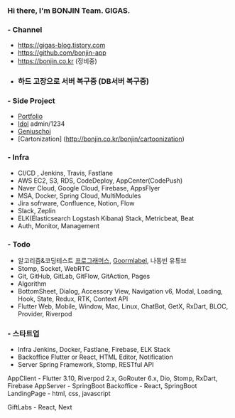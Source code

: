 ### Hi there, I'm BONJIN Team. GIGAS.

### - Channel
* https://gigas-blog.tistory.com
* https://github.com/bonjin-app
* https://bonjin.co.kr (정비중)
* ### 하드 고장으로 서버 복구중 (DB서버 복구중) ###

### - Side Project
* [Portfolio](http://bonjin.co.kr:9090)
* [Idol](http://bonjin.co.kr:9091) admin/1234
* [Geniuschoi](http://bonjin.co.kr/portfolio/geniuschoi)
* [Cartonization] (http://bonjin.co.kr/bonjin/cartoonization)
### - Infra
* CI/CD , Jenkins, Travis, Fastlane
* AWS EC2, S3, RDS, CodeDeploy, AppCenter(CodePush)
* Naver Cloud, Google Cloud, Firebase, AppsFlyer
* MSA, Docker, Spring Cloud, MultiModules
* Jira sofrware, Confluence, Notion, Flow
* Slack, Zeplin
* ELK(Elasticsearch Logstash Kibana) Stack, Metricbeat, Beat
* Auth, Monitor, Management

### - Todo
* 알고리즘&코딩테스트 [프로그래머스](https://programmers.co.kr/), [Goormlabel](https://level.goorm.io), 나동빈 유튜브
* Stomp, Socket, WebRTC
* Git, GitHub, GitLab, GitFlow, GitAction, Pages
* Algorithm
* BottomSheet, Dialog, Accessory View, Navigation v6, Modal, Loading, Hook, State, Redux, RTK, Context API
* Flutter Web, Mobile, Window, Mac, Linux, ChatBot, GetX, RxDart, BLOC, Provider, Riverpod

### - 스타트업
* Infra
Jenkins, Docker, Fastlane, Firebase, ELK Stack
* Backoffice
Flutter or React, HTML Editor, Notification
* Server
Spring Framework, Stomp, RESTful API

AppClient - Flutter 3.10, Riverpod 2.x, GoRouter 6.x, Dio, Stomp, RxDart, Firebase
AppServer - SpringBoot
Backoffice - React, SpringBoot 
LandingPage - html, css, javascript

GiftLabs - React, Next
